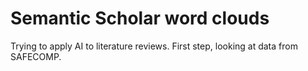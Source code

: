 # Semantic Scholar word clouds
Trying to apply AI to literature reviews. First step, looking at data from SAFECOMP.

